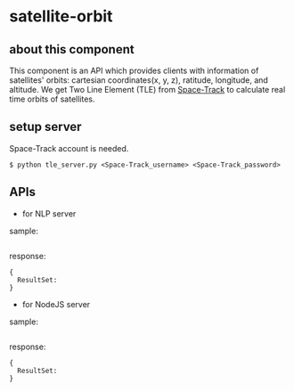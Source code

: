 # satellite-orbit

## about this component

This component is an API which provides clients with information of satellites' orbits: cartesian coordinates(x, y, z), ratitude, longitude, and altitude.
We get Two Line Element (TLE) from [Space-Track](https://www.space-track.org/auth/login) to calculate real time orbits of satellites.

## setup server

Space-Track account is needed.

```
$ python tle_server.py <Space-Track_username> <Space-Track_password>
```

## APIs

- for NLP server

sample:

```

```

response:

```
{
  ResultSet:
}
```

- for NodeJS server

sample:

```

```

response:

```
{
  ResultSet:
}
```
